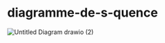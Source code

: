# diagramme-de-s-quence

![Untitled Diagram drawio (2)](https://github.com/user-attachments/assets/ca4e34d9-3356-4f11-806e-09446d5d5b8e)
